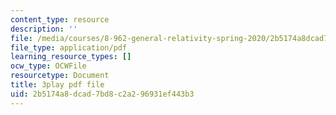 ```yaml
---
content_type: resource
description: ''
file: /media/courses/8-962-general-relativity-spring-2020/2b5174a8dcad7bd8c2a296931ef443b3_JWSdeg4jkoY.pdf
file_type: application/pdf
learning_resource_types: []
ocw_type: OCWFile
resourcetype: Document
title: 3play pdf file
uid: 2b5174a8-dcad-7bd8-c2a2-96931ef443b3
---
```

